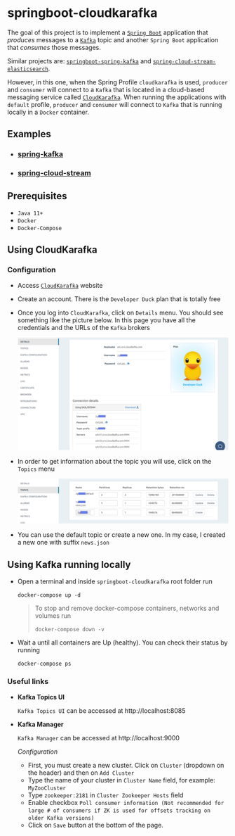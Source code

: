 # springboot-cloudkarafka

The goal of this project is to implement a [`Spring Boot`](https://docs.spring.io/spring-boot/docs/current/reference/htmlsingle/) application that _produces_ messages to a [`Kafka`](https://kafka.apache.org/) topic and another `Spring Boot` application that _consumes_ those messages.

Similar projects are: [`springboot-spring-kafka`](https://github.com/ivangfr/springboot-spring-kafka) and [`spring-cloud-stream-elasticsearch`](https://github.com/ivangfr/spring-cloud-stream-elasticsearch).

However, in this one, when the Spring Profile `cloudkarafka` is used, `producer` and `consumer` will connect to a `Kafka` that is located in a cloud-based messaging service called [`CloudKarafka`](https://www.cloudkarafka.com/). When running the applications with `default` profile, `producer` and `consumer` will connect to `Kafka` that is running locally in a `Docker` container.

## Examples

- ### [spring-kafka](https://github.com/ivangfr/springboot-cloudkarafka/tree/master/spring-kafka#springboot-cloudkarafka)
- ### [spring-cloud-stream](https://github.com/ivangfr/springboot-cloudkarafka/tree/master/spring-cloud-stream#springboot-cloudkarafka)

## Prerequisites

- `Java 11+`
- `Docker`
- `Docker-Compose`

## Using CloudKarafka

### Configuration

- Access [`CloudKarafka`](https://www.cloudkarafka.com/) website

- Create an account. There is the `Developer Duck` plan that is totally free

- Once you log into `CloudKarafka`, click on `Details` menu. You should see something like the picture below. In this page you have all the credentials and the URLs of the `Kafka` brokers

  ![cloudkarafka-details](images/cloudkarafka-details.png)

- In order to get information about the topic you will use, click on the `Topics` menu

  ![cloudkarafka-topics](images/cloudkarafka-topics.png)

- You can use the default topic or create a new one. In my case, I created a new one with suffix `news.json`

## Using Kafka running locally

- Open a terminal and inside `springboot-cloudkarafka` root folder run
  ```
  docker-compose up -d
  ```
  > To stop and remove docker-compose containers, networks and volumes run
  > ```
  > docker-compose down -v
  > ```

- Wait a until all containers are Up (healthy). You can check their status by running
  ```
  docker-compose ps
  ```

### Useful links

- **Kafka Topics UI**
   
  `Kafka Topics UI` can be accessed at http://localhost:8085

- **Kafka Manager**
   
  `Kafka Manager` can be accessed at http://localhost:9000

  _Configuration_

  - First, you must create a new cluster. Click on `Cluster` (dropdown on the header) and then on `Add Cluster`
  - Type the name of your cluster in `Cluster Name` field, for example: `MyZooCluster`
  - Type `zookeeper:2181` in `Cluster Zookeeper Hosts` field
  - Enable checkbox `Poll consumer information (Not recommended for large # of consumers if ZK is used for offsets tracking on older Kafka versions)`
  - Click on `Save` button at the bottom of the page.
